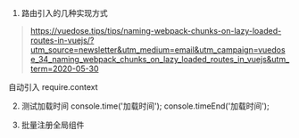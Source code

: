 1. 路由引入的几种实现方式



> https://vuedose.tips/tips/naming-webpack-chunks-on-lazy-loaded-routes-in-vuejs/?utm_source=newsletter&utm_medium=email&utm_campaign=vuedose_34_naming_webpack_chunks_on_lazy_loaded_routes_in_vuejs&utm_term=2020-05-30


自动引入 require.context




2. 测试加载时间
console.time('加载时间');
console.timeEnd('加载时间');


3. 批量注册全局组件